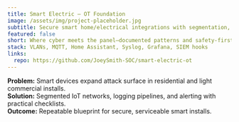 ```yaml
---
title: Smart Electric — OT Foundation
image: /assets/img/project-placeholder.jpg
subtitle: Secure smart home/electrical integrations with segmentation, logging, and alerts.
featured: false
short: Where cyber meets the panel—documented patterns and safety-first design.
stack: VLANs, MQTT, Home Assistant, Syslog, Grafana, SIEM hooks
links:
  repo: https://github.com/JoeySmith-SOC/smart-electric-ot
---
```


**Problem:** Smart devices expand attack surface in residential and light commercial installs.  
**Solution:** Segmented IoT networks, logging pipelines, and alerting with practical checklists.  
**Outcome:** Repeatable blueprint for secure, serviceable smart installs.

